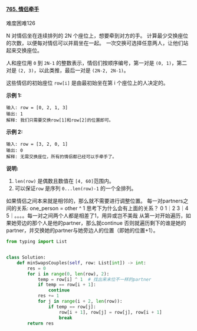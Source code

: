 #### [765. 情侣牵手](https://leetcode-cn.com/problems/couples-holding-hands/)

难度困难126

N 对情侣坐在连续排列的 2N 个座位上，想要牵到对方的手。 计算最少交换座位的次数，以便每对情侣可以并肩坐在一起。 *一*次交换可选择任意两人，让他们站起来交换座位。

人和座位用 `0` 到 `2N-1` 的整数表示，情侣们按顺序编号，第一对是 `(0, 1)`，第二对是 `(2, 3)`，以此类推，最后一对是 `(2N-2, 2N-1)`。

这些情侣的初始座位 `row[i]` 是由最初始坐在第 i 个座位上的人决定的。

**示例 1:**

```
输入: row = [0, 2, 1, 3]
输出: 1
解释: 我们只需要交换row[1]和row[2]的位置即可。
```

**示例 2:**

```
输入: row = [3, 2, 0, 1]
输出: 0
解释: 无需交换座位，所有的情侣都已经可以手牵手了。
```

**说明:**

1. `len(row)` 是偶数且数值在 `[4, 60]`范围内。
2. 可以保证`row` 是序列 `0...len(row)-1` 的一个全排列。



如果情侣之间本来就是相邻的，那么就不需要进行调整位置。
每一对partners之间的关系:
one_person = other ^ 1
思考下为什么会有上面的关系？
0 1｜2 3｜4 5｜。。。。每一对之间两个人都是相差了1，用异或岂不美哉
从第一对开始遍历，如果她旁边的那个人是他的partner，那么就continue
否则就遍历剩下的谁是她的partner，并交换她的partner与她旁边人的位置（即她的位置+1）。

```python
from typing import List


class Solution:
    def minSwapsCouples(self, row: List[int]) -> int:
        res = 0
        for i in range(0, len(row), 2):
            temp = row[i] ^ 1  # 找出来末位不一样的partner
            if temp == row[i + 1]:
                continue
            res += 1
            for j in range(i + 2, len(row)):
                if temp == row[j]:
                    row[i + 1], row[j] = row[j], row[i + 1]
                    break
        return res


```



